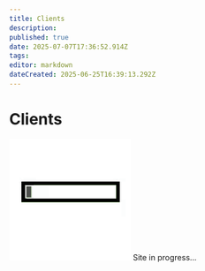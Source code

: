 ```yaml
---
title: Clients
description: 
published: true
date: 2025-07-07T17:36:52.914Z
tags: 
editor: markdown
dateCreated: 2025-06-25T16:39:13.292Z
---
```


# Clients

![loading-progress-bar.gif](/general/loading-progress-bar.gif)
Site in progress...
